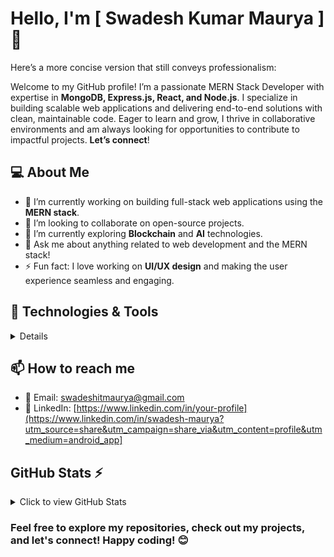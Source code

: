 # Hello, I'm [ Swadesh Kumar Maurya ] 👋

Here’s a more concise version that still conveys professionalism:

Welcome to my GitHub profile!
I’m a passionate MERN Stack Developer with expertise in **MongoDB, Express.js, React, and Node.js**. I specialize in building scalable web applications and delivering end-to-end solutions with clean, maintainable code. Eager to learn and grow, I thrive in collaborative environments and am always looking for opportunities to contribute to impactful projects. **Let’s connect**!

## 💻 About Me

- 🔭 I’m currently working on building full-stack web applications using the **MERN stack**.
- 👯 I’m looking to collaborate on open-source projects.
- 🤔 I’m currently exploring **Blockchain** and **AI** technologies.
- 💬 Ask me about anything related to web development and the MERN stack!
- ⚡ Fun fact: I love working on **UI/UX design** and making the user experience seamless and engaging.


## 🔧 Technologies & Tools
<details>
<div displey='flex'>
  <div> <p align="center">
  <h1>Frontend</h1>
  <a href="https://skillicons.dev">
    <img src="https://skillicons.dev/icons?i=html,css,js,react,redux,nextjs,bootstrap,materialui" />
  </a>
</p></div>
 <div> <p align="center">
     <h1>Backend</h1>
  <a href="https://skillicons.dev">
    <img src="https://skillicons.dev/icons?i=nodejs,expressjs,restapi," />
  </a>
</p></div>
 </div>
  <p align="center">
     <h1>Database</h1>
  <a href="https://skillicons.dev">
    <img src="https://skillicons.dev/icons?i=mongodb,firebase,sql,," />
  </a>
</p>
<p align="center">
     <h1> Version Control</h1>
  <a href="https://skillicons.dev">
    <img src="https://skillicons.dev/icons?i=git,github," />
  </a>
</p>
<p align="center">
     <h1>Others</h1>
  <a href="https://skillicons.dev">
    <img src="https://skillicons.dev/icons?i=docker,postman," />
  </a>
</p>
</details>

## 📫 How to reach me

- 📧 Email: [swadeshitmaurya@gmail.com](swadeshitmaurya@gmail.com)
- 💼 LinkedIn: [https://www.linkedin.com/in/your-profile](https://www.linkedin.com/in/swadesh-maurya?utm_source=share&utm_campaign=share_via&utm_content=profile&utm_medium=android_app]

## GitHub Stats ⚡

<details>
  <summary>Click to view GitHub Stats</summary>

  ![GitHub Stats](https://github-readme-stats.vercel.app/api?username=john-doe&show_icons=true&hide_title=true&count_private=true&hide=prs)

</details>

### Feel free to explore my repositories, check out my projects, and let's connect! Happy coding! 😊

